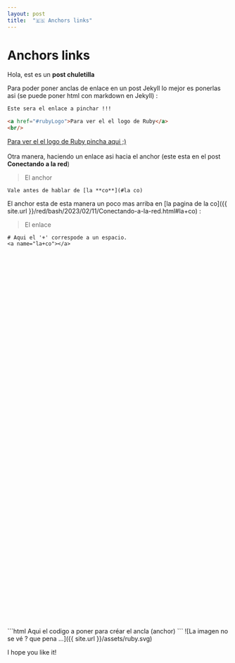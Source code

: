 ```yaml
---
layout: post
title:  "🇪🇸 Anchors links"
---
```


# Anchors links

Hola, est es un **post chuletilla**

Para poder poner anclas de enlace en un post Jekyll lo mejor es ponerlas asi (se puede poner html con markdown en Jekyll) :

```html
Este sera el enlace a pinchar !!!

<a href="#rubyLogo">Para ver el el logo de Ruby</a>
<br/>
```
<a href="#rubyLogo">Para ver el el logo de Ruby pincha aqui ;)</a>
<br/>
<br/>
Otra manera, haciendo un enlace asi hacia el anchor (este esta en el post **Conectando a la red**)

> El anchor
```
Vale antes de hablar de [la **co**](#la co)
```

El anchor esta de esta manera un poco mas arriba en [la pagina de la co]({{ site.url }}/red/bash/2023/02/11/Conectando-a-la-red.html#la+co) : 

> El enlace
```
# Aqui el '+' correspode a un espacio.
<a name="la+co"></a>
```

<br/>
<br/>
<br/>
<br/>
<br/>
<br/>
<br/>
<br/>
<br/>
<br/>
<br/>
<br/>
<br/>
<br/>
<br/>
<br/>
<br/>
<br/>
<br/>
<br/>
<br/>
<br/>
<br/>
<br/>
<br/>
<br/>
<br/>
<br/>
<br/>
<br/>
<br/>
<br/>
<br/>
<br/>
<br/>
<br/>
<br/>
<br/>
<br/>
<br/>
<br/>
<br/>
<br/>
<br/>
<br/>
<br/>
<br/>
<br/>
<br/>
<br/>
```html
Aqui el codigo a poner para créar el ancla (anchor)
<a id="rubyLogo"></a>
```
<a id="rubyLogo"></a>
![La imagen no se vé ? que pena ...]({{ site.url }}/assets/ruby.svg)

I hope you like it!
